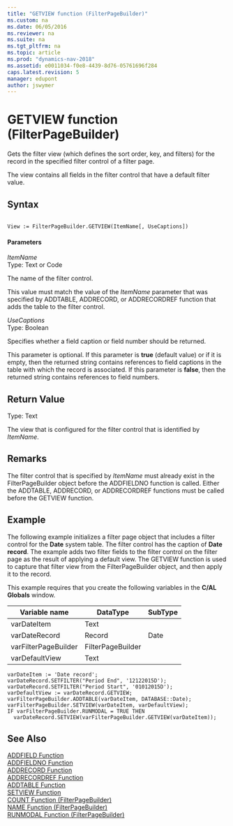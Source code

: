 ```yaml
---
title: "GETVIEW function (FilterPageBuilder)"
ms.custom: na
ms.date: 06/05/2016
ms.reviewer: na
ms.suite: na
ms.tgt_pltfrm: na
ms.topic: article
ms.prod: "dynamics-nav-2018"
ms.assetid: e0011034-f0e8-4439-8d76-05761696f284
caps.latest.revision: 5
manager: edupont
author: jswymer
---
```

# GETVIEW function (FilterPageBuilder)
Gets the filter view \(which defines the sort order, key, and filters\) for the record in the specified filter control of a filter page.  

 The view contains all fields in the filter control that have a default filter value.  

## Syntax  

```  

View := FilterPageBuilder.GETVIEW(ItemName[, UseCaptions])  
```  

#### Parameters  
 *ItemName*  
 Type: Text or Code  

 The name of the filter control.  

 This value must match the value of the *ItemName* parameter that was specified by ADDTABLE, ADDRECORD, or ADDRECORDREF function that adds the table to the filter control.  

 *UseCaptions*  
 Type: Boolean  

 Specifies whether a field caption or field number should be returned.  

 This parameter is optional. If this parameter is **true** \(default value\) or if it is empty, then the returned string contains references to field captions in the table with which the record is associated. If this parameter is **false**, then the returned string contains references to field numbers.  

## Return Value  
 Type: Text  

 The view that is configured for the filter control that is identified by *ItemName*.  

## Remarks  
 The filter control that is specified by *ItemName* must already exist in the FilterPageBuilder object before the ADDFIELDNO function is called. Either the ADDTABLE, ADDRECORD, or ADDRECORDREF functions must be called before the GETVIEW function.  

## Example  
 The following example initializes a filter page object that includes a filter control for the **Date** system table. The filter control has the caption of **Date record**. The example adds two filter fields to the filter control on the filter page as the result of applying a default view. The GETVIEW function is used to capture that filter view from the FilterPageBuilder object, and then apply it to the record.  

 This example requires that you create the following variables in the **C/AL Globals** window.  

|Variable name|DataType|SubType|  
|-------------------|--------------|-------------|  
|varDateItem|Text||  
|varDateRecord|Record|Date|  
|varFilterPageBuilder|FilterPageBuilder||  
|varDefaultView|Text||  

```  
varDateItem := 'Date record';  
varDateRecord.SETFILTER("Period End", '12122015D');  
varDateRecord.SETFILTER("Period Start", '01012015D');  
varDefaultView := varDateRecord.GETVIEW;  
varFilterPageBuilder.ADDTABLE(varDateItem, DATABASE::Date);  
varFilterPageBuilder.SETVIEW(varDateItem, varDefaultView);  
IF varFilterPageBuilder.RUNMODAL = TRUE THEN  
  varDateRecord.SETVIEW(varFilterPageBuilder.GETVIEW(varDateItem)); 

```  

## See Also  
 [ADDFIELD Function](ADDFIELD-Function.md)   
 [ADDFIELDNO Function](ADDFIELDNO-Function.md)   
 [ADDRECORD Function](ADDRECORD-Function.md)   
 [ADDRECORDREF Function](ADDRECORDREF-Function.md)   
 [ADDTABLE Function](ADDTABLE-Function.md)   
 [SETVIEW Function](SETVIEW-Function.md)   
 [COUNT Function \(FilterPageBuilder\)](COUNT-Function--FilterPageBuilder-.md)   
 [NAME Function \(FilterPageBuilder\)](NAME-Function--FilterPageBuilder-.md)   
 [RUNMODAL Function \(FilterPageBuilder\)](RUNMODAL-Function--FilterPageBuilder-.md)
